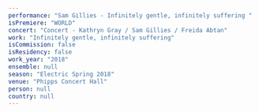 ```yaml
---
performance: "Sam Gillies - Infinitely gentle, infinitely suffering "
isPremiere: "WORLD"
concert: "Concert - Kathryn Gray / Sam Gillies / Freida Abtan"
work: "Infinitely gentle, infinitely suffering"
isCommission: false
isResidency: false
work_year: "2018"
ensemble: null
season: "Electric Spring 2018"
venue: "Phipps Concert Hall"
person: null
country: null
---
```


